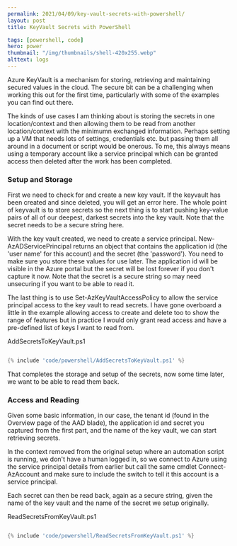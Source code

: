 ```yaml
---
permalink: 2021/04/09/key-vault-secrets-with-powershell/
layout: post
title: KeyVault Secrets with PowerShell

tags: [powershell, code]
hero: power
thumbnail: "/img/thumbnails/shell-420x255.webp"
alttext: logs
---
```


Azure KeyVault is a mechanism for storing, retrieving and maintaining secured values in the cloud. The secure bit can be a challenging when working this out
for the first time, particularly with some of the examples you can find out there.

The kinds of use cases I am thinking about is storing the secrets in one location/context and then allowing them to be read from another location/context with the
minimumn exchanged information. Perhaps setting up a VM that needs lots of settings, credentials etc. but passing them all around in a document or script would be
onerous. To me, this always means using a temporary account like a service principal which can be granted access then deleted after the work has been completed.

### Setup and Storage

First we need to check for and create a new key vault. If the keyvault has been created and since deleted, you will get an error here.
The whole point of keyvault is to store secrets so the next thing is to start pushing key-value pairs of all of our deepest, darkest secrets
into the key vault. Note that the secret needs to be a secure string here.

With the key vault created, we need to create a service principal. New-AzADServicePrincipal returns an object that contains the application id (the 'user name'
for this account) and the secret (the 'password'). You need to make sure you store these values for use later. The application id will be visible in the Azure portal but the
secret will be lost forever if you don't capture it now. Note that the secret is a secure string so may need unsecuring if you want to be able to read it.

The last thing is to use Set-AzKeyVaultAccessPolicy to allow the service principal access to the key vault to read secrets. I have gone overboard a little in the example allowing access
to create and delete too to show the range of features but in practice I would only grant read access and have a pre-defined list of keys I want to read from.

AddSecretsToKeyVault.ps1
```powershell

{% include 'code/powershell/AddSecretsToKeyVault.ps1' %}

```

That completes the storage and setup of the secrets, now some time later, we want to be able to read them back.

### Access and Reading

Given some basic information, in our case, the tenant id (found in the Overview page of the AAD blade), the application id and secret you captured from the first part,
and the name of the key vault, we can start retrieving secrets.

In the context removed from the original setup where an automation script is running, we don't have a human logged in, so we connect to Azure using the service
principal details from earlier but call the same cmdlet Connect-AzAccount and make sure to include the switch to tell it this account is a service principal.

Each secret can then be read back, again as a secure string, given the name of the key vault and the name of the secret we setup originally.

ReadSecretsFromKeyVault.ps1
```powershell

{% include 'code/powershell/ReadSecretsFromKeyVault.ps1' %}

```
